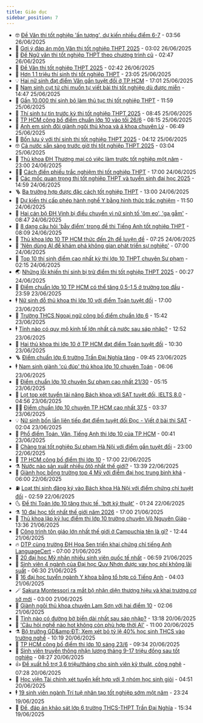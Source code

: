 ```yaml
---
title: Giáo dục
sidebar_position: 7
---
```


<!-- vnexpress-giao-duc:START -->
- 🤓 [Đề Văn thi tốt nghiệp &#39;ấn tượng&#39;, dự kiến nhiều điểm 6-7](https://vnexpress.net/du-doan-pho-diem-mon-van-thi-tot-nghiep-thpt-2025-4906403.html) - 03:56 26/06/2025
- 🦆 [Gợi ý đáp án môn Văn thi tốt nghiệp THPT 2025](https://vnexpress.net/dap-an-de-van-thi-tot-nghiep-thpt-2025-4906056.html) - 03:02 26/06/2025
- 🦩 [Đề Ngữ văn thi tốt nghiệp THPT theo chương trình cũ](https://vnexpress.net/dap-an-de-van-thi-tot-nghiep-thpt-2025-theo-chuong-trinh-cu-4906266.html) - 02:47 26/06/2025
- 🌮 [Đề Văn thi tốt nghiệp THPT 2025](https://vnexpress.net/de-van-thi-tot-nghiep-thpt-2025-4906247.html) - 02:42 26/06/2025
- 🔭 [Hơn 1,1 triệu thí sinh thi tốt nghiệp THPT](https://vnexpress.net/dien-bien-ky-thi-tot-nghiep-thpt-2025-4906204.html) - 23:05 25/06/2025
- 💡 [Hai nữ sinh đạt điểm Văn gần tuyệt đối ở TP HCM](https://vnexpress.net/hai-nu-sinh-dat-diem-van-gan-tuyet-doi-o-tp-hcm-4906273.html) - 17:01 25/06/2025
- 🥰 [Nam sinh cụt tứ chi muốn tự viết bài thi tốt nghiệp dù được miễn](https://vnexpress.net/nam-sinh-cut-tu-chi-muon-tu-viet-bai-thi-tot-nghiep-du-duoc-mien-4906294.html) - 14:47 25/06/2025
- 🐲 [Gần 10.000 thí sinh bỏ làm thủ tục thi tốt nghiệp THPT](https://vnexpress.net/gan-10-000-thi-sinh-bo-lam-thu-tuc-thi-tot-nghiep-thpt-4906175.html) - 11:59 25/06/2025
- 🦒 [Thí sinh tự tin trước kỳ thi tốt nghiệp THPT 2025](https://vnexpress.net/thi-sinh-tu-tin-truoc-ky-thi-tot-nghiep-thpt-2025-4906085.html) - 08:45 25/06/2025
- 🦆 [TP HCM công bố điểm chuẩn lớp 10 vào tối 26/6](https://vnexpress.net/tp-hcm-cong-bo-diem-chuan-lop-10-vao-toi-26-6-4906147.html) - 08:15 25/06/2025
- 🧰 [Anh em sinh đôi giành ngôi thủ khoa và á khoa chuyên Lý](https://vnexpress.net/anh-em-sinh-doi-gianh-ngoi-thu-khoa-va-a-khoa-chuyen-ly-4905423.html) - 06:49 25/06/2025
- 🐘 [Bốn lưu ý với thí sinh thi tốt nghiệp THPT 2025](https://vnexpress.net/nhung-van-dung-bi-cam-mang-vao-phong-thi-tot-nghiep-thpt-4905570.html) - 04:12 25/06/2025
- 🤓 [Cả nước sẵn sàng trước giờ thi tốt nghiệp THPT 2025](https://vnexpress.net/ca-nuoc-san-sang-truoc-gio-thi-tot-nghiep-thpt-2025-4905523.html) - 03:04 25/06/2025
- 🧰 [Thủ khoa ĐH Thương mại có việc làm trước tốt nghiệp một năm](https://vnexpress.net/thu-khoa-dh-thuong-mai-co-viec-lam-truoc-tot-nghiep-mot-nam-4905617.html) - 23:00 24/06/2025
- 🧑‍💻 [Cách điền phiếu trắc nghiệm thi tốt nghiệp THPT](https://vnexpress.net/huong-dan-dien-phieu-tra-loi-trac-nghiem-thi-tot-nghiep-thpt-2025-4905055.html) - 17:00 24/06/2025
- 🫶 [Các mốc quan trọng thi tốt nghiệp THPT và tuyển sinh đại học 2025](https://vnexpress.net/lich-thi-tot-nghiep-thpt-2025-va-tuyen-sinh-dai-hoc-chinh-xac-nhat-4867545.html) - 14:59 24/06/2025
- 🪜 [Ba trường hợp được đặc cách tốt nghiệp THPT](https://vnexpress.net/ba-truong-hop-duoc-dac-cach-tot-nghiep-thpt-4905209.html) - 13:00 24/06/2025
- 🎊 [Dự kiến thi cấp phép hành nghề Y bằng hình thức trắc nghiệm](https://vnexpress.net/du-kien-thi-cap-phep-hanh-nghe-y-bang-hinh-thuc-trac-nghiem-4905406.html) - 11:50 24/06/2025
- 🧐 [Hai cán bộ ĐH Vinh bị điều chuyển vì nữ sinh tố &#39;ôm eo&#39;, &#39;gạ gẫm&#39;](https://vnexpress.net/hai-can-bo-dh-vinh-bi-dieu-chuyen-vi-nu-sinh-to-om-eo-ga-gam-4905588.html) - 08:47 24/06/2025
- 🌈 [8 dạng câu hỏi &#39;bẫy điểm&#39; trong đề thi Tiếng Anh tốt nghiệp THPT](https://vnexpress.net/8-dang-cau-hoi-bay-diem-trong-de-thi-tieng-anh-tot-nghiep-thpt-4904939.html) - 08:09 24/06/2025
- 🥰 [Thủ khoa lớp 10 TP HCM thức đến 2h để luyện đề](https://vnexpress.net/thu-khoa-lop-10-tp-hcm-thuc-den-2h-de-luyen-de-4905539.html) - 07:25 24/06/2025
- 🎡 [&#39;Nên dùng AI để khám phá không gian phát triển sự nghiệp&#39;](https://vnexpress.net/nen-dung-ai-de-kham-pha-khong-gian-phat-trien-su-nghiep-4904240.html) - 07:00 24/06/2025
- 🎊 [Top 10 thí sinh điểm cao nhất kỳ thi lớp 10 THPT chuyên Sư phạm](https://vnexpress.net/top-10-thi-sinh-diem-cao-nhat-moi-lop-vao-truong-thpt-chuyen-su-pham-2025-4905400.html) - 02:15 24/06/2025
- 🌏 [Những lỗi khiến thí sinh bị trừ điểm thi tốt nghiệp THPT 2025](https://vnexpress.net/nhung-loi-bi-tru-diem-thi-tot-nghiep-thpt-2025-4904503.html) - 00:27 24/06/2025
- 🥸 [Điểm chuẩn lớp 10 TP HCM có thể tăng 0,5-1,5 ở trường top đầu](https://vnexpress.net/diem-chuan-lop-10-tp-hcm-co-the-tang-0-5-1-5-o-truong-top-dau-4905341.html) - 23:59 23/06/2025
- 🕴 [Nữ sinh đỗ thủ khoa thi lớp 10 với điểm Toán tuyệt đối](https://vnexpress.net/nu-sinh-do-thu-khoa-thi-lop-10-voi-diem-toan-tuyet-doi-4905310.html) - 17:00 23/06/2025
- 💂 [Trường THCS Ngoại ngữ công bố điểm chuẩn lớp 6](https://vnexpress.net/diem-chuan-lop-6-thcs-ngoai-ngu-nam-2025-4905317.html) - 15:42 23/06/2025
- 🕴 [Tỉnh nào có quy mô kinh tế lớn nhất cả nước sau sáp nhập?](https://vnexpress.net/tinh-nao-co-quy-mo-kinh-te-lon-nhat-ca-nuoc-sau-sap-nhap-4905241.html) - 12:52 23/06/2025
- 🌋 [Hai thủ khoa thi lớp 10 ở TP HCM đạt điểm Toán tuyệt đối](https://vnexpress.net/hai-thu-khoa-thi-lop-10-o-tp-hcm-dat-diem-toan-tuyet-doi-4904850.html) - 10:30 23/06/2025
- 🪜 [Điểm chuẩn lớp 6 trường Trần Đại Nghĩa tăng](https://vnexpress.net/diem-chuan-lop-6-thcs-thpt-tran-dai-nghia-nam-2025-4904799.html) - 09:45 23/06/2025
- 🕴 [Nam sinh giành &#39;cú đúp&#39; thủ khoa lớp 10 chuyên Toán](https://vnexpress.net/nam-sinh-gianh-cu-dup-thu-khoa-lop-10-chuyen-toan-4905013.html) - 06:06 23/06/2025
- 🎃 [Điểm chuẩn lớp 10 chuyên Sư phạm cao nhất 21/30](https://vnexpress.net/diem-chuan-lop-10-chuyen-su-pham-cao-nhat-21-30-4904942.html) - 05:15 23/06/2025
- 🦏 [Lọt top xét tuyển tài năng Bách khoa với SAT tuyệt đối, IELTS 8.0](https://vnexpress.net/lot-top-xet-tuyen-tai-nang-bach-khoa-voi-sat-tuyet-doi-ielts-8-0-4904911.html) - 04:56 23/06/2025
- 🧑‍🏫 [Điểm chuẩn lớp 10 chuyên TP HCM cao nhất 37,5](https://vnexpress.net/diem-chuan-lop-10-chuyen-tp-hcm-nam-2025-4904796.html) - 03:37 23/06/2025
- 💡 [Nữ sinh bốn lần liên tiếp đạt điểm tuyệt đối Đọc - Viết ở bài thi SAT](https://vnexpress.net/nu-sinh-bon-lan-lien-tiep-dat-diem-tuyet-doi-doc-viet-o-bai-thi-sat-4904843.html) - 02:04 23/06/2025
- 🐎 [Phổ điểm Toán, Văn, Tiếng Anh thi lớp 10 của TP HCM](https://vnexpress.net/pho-diem-toan-van-tieng-anh-thi-lop-10-cua-tp-hcm-4904849.html) - 00:41 23/06/2025
- 🧰 [Chàng trai tốt nghiệp Sư phạm Hà Nội với điểm gần tuyệt đối](https://vnexpress.net/chang-trai-tot-nghiep-su-pham-ha-noi-voi-diem-gan-tuyet-doi-4904445.html) - 23:00 22/06/2025
- 🙉 [TP HCM công bố điểm thi lớp 10](https://vnexpress.net/tra-cuu-diem-thi-lop-10-tp-hcm-nam-2025-chinh-xac-nhat-4904774.html) - 17:00 22/06/2025
- ⚗️ [Nước nào sản xuất nhiều ôtô nhất thế giới?](https://vnexpress.net/nuoc-nao-san-xuat-nhieu-oto-nhat-the-gioi-4904769.html) - 13:39 22/06/2025
- 🌝 [Giành học bổng trường top 4 Mỹ với điểm đại học trung bình khá](https://vnexpress.net/gianh-hoc-bong-truong-top-4-my-voi-diem-dai-hoc-trung-binh-kha-4904616.html) - 06:00 22/06/2025
- ⛽️ [Loạt thí sinh đăng ký vào Bách khoa Hà Nội với điểm chứng chỉ tuyệt đối](https://vnexpress.net/loat-thi-sinh-dang-ky-vao-bach-khoa-ha-noi-voi-diem-chung-chi-tuyet-doi-4904668.html) - 02:59 22/06/2025
- 🌜 [Đề thi Toán lớp 10 tăng thực tế, &#39;bớt kỹ thuật&#39;](https://vnexpress.net/de-thi-toan-lop-10-tang-thuc-te-bot-ky-thuat-4903104.html) - 01:24 22/06/2025
- ⚗️ [10 đại học tốt nhất thế giới năm 2026](https://vnexpress.net/10-dai-hoc-tot-nhat-the-gioi-nam-2026-4904119.html) - 17:00 21/06/2025
- 🧰 [Thủ khoa lập kỷ lục điểm thi lớp 10 trường chuyên Võ Nguyên Giáp](https://vnexpress.net/thu-khoa-lap-ky-luc-diem-thi-lop-10-truong-chuyen-vo-nguyen-giap-4904077.html) - 13:36 21/06/2025
- 🤗 [Công trình tôn giáo lớn nhất thế giới ở Campuchia tên là gì?](https://vnexpress.net/cong-trinh-ton-giao-lon-nhat-the-gioi-o-campuchia-ten-la-gi-4904541.html) - 12:44 21/06/2025
- 🔥 [DTP cùng trường ĐH Hoa Sen triển khai chứng chỉ tiếng Anh LanguageCert](https://vnexpress.net/dtp-cung-truong-dh-hoa-sen-trien-khai-chung-chi-tieng-anh-languagecert-4904069.html) - 07:00 21/06/2025
- 💪 [20 đại học Mỹ nhận nhiều sinh viên quốc tế nhất](https://vnexpress.net/20-dai-hoc-my-nhan-nhieu-sinh-vien-quoc-te-nhat-4903390.html) - 06:59 21/06/2025
- 💂 [Sinh viên 4 ngành của Đại học Quy Nhơn được vay học phí không lãi suất](https://vnexpress.net/sinh-vien-4-nganh-cua-dai-hoc-quy-nhon-duoc-vay-hoc-phi-khong-lai-suat-4904111.html) - 06:30 21/06/2025
- 🌮 [16 đại học tuyển ngành Y khoa bằng tổ hợp có Tiếng Anh](https://vnexpress.net/16-dai-hoc-tuyen-nganh-y-khoa-bang-to-hop-co-tieng-anh-4899484.html) - 04:03 21/06/2025
- 🪄 [Sakura Montessori ra mắt bộ nhận diện thương hiệu và khai trương cơ sở mới](https://vnexpress.net/sakura-montessori-ra-mat-bo-nhan-dien-thuong-hieu-va-khai-truong-co-so-moi-4903099.html) - 03:00 21/06/2025
- 🎡 [Giành ngôi thủ khoa chuyên Lam Sơn với hai điểm 10](https://vnexpress.net/gianh-ngoi-thu-khoa-chuyen-lam-son-voi-hai-diem-10-4904307.html) - 02:06 21/06/2025
- 🌈 [Tỉnh nào có đường bờ biển dài nhất sau sáp nhập?](https://vnexpress.net/tinh-nao-co-duong-bo-bien-dai-nhat-sau-sap-nhap-4904314.html) - 13:18 20/06/2025
- 🎊 [&#39;Câu hỏi nghề nào hot không còn phù hợp thời AI&#39;](https://vnexpress.net/cau-hoi-nghe-nao-hot-khong-con-phu-hop-thoi-ai-4904241.html) - 11:00 20/06/2025
- ⚗️ [Bộ trưởng GD&amp;amp;ĐT: Xem xét bỏ tỷ lệ 40% học sinh THCS vào trường nghề](https://vnexpress.net/bo-truong-gd-dt-xem-xet-bo-ty-le-40-hoc-sinh-thcs-vao-truong-nghe-4904302.html) - 10:19 20/06/2025
- 🌁 [TP HCM công bố điểm thi lớp 10 sáng 23/6](https://vnexpress.net/tp-hcm-cong-bo-diem-thi-lop-10-sang-23-6-4904290.html) - 09:34 20/06/2025
- 🦏 [Sinh viên truyền thông nhận lương tháng 9-17 triệu đồng sau tốt nghiệp](https://vnexpress.net/sinh-vien-truyen-thong-nhan-luong-thang-9-17-trieu-dong-sau-tot-nghiep-4898321.html) - 08:27 20/06/2025
- 👍 [Đề xuất hỗ trợ 3,6 triệu/tháng cho sinh viên kỹ thuật, công nghệ](https://vnexpress.net/de-xuat-ho-tro-3-6-trieu-thang-cho-sinh-vien-ky-thuat-cong-nghe-4904010.html) - 07:28 20/06/2025
- 🌈 [Học viện Tài chính xét tuyển kết hợp với 3 nhóm học sinh giỏi](https://vnexpress.net/hoc-vien-tai-chinh-xet-tuyen-ket-hop-voi-3-nhom-hoc-sinh-gioi-4903453.html) - 04:51 20/06/2025
- 🕴 [19 sinh viên ngành Trí tuệ nhân tạo tốt nghiệp sớm một năm](https://vnexpress.net/19-sinh-vien-nganh-tri-tue-nhan-tao-tot-nghiep-som-mot-nam-4903649.html) - 23:24 19/06/2025
- 🧰 [Đề, đáp án khảo sát lớp 6 trường THCS-THPT Trần Đại Nghĩa](https://vnexpress.net/de-dap-an-khao-sat-lop-6-truong-thcs-thpt-tran-dai-nghia-4903890.html) - 15:34 19/06/2025<!-- vnexpress-giao-duc:END -->
